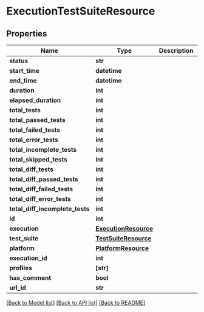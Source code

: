 # ExecutionTestSuiteResource

## Properties
Name | Type | Description | Notes
------------ | ------------- | ------------- | -------------
**status** | **str** |  | [optional] 
**start_time** | **datetime** |  | [optional] 
**end_time** | **datetime** |  | [optional] 
**duration** | **int** |  | [optional] 
**elapsed_duration** | **int** |  | [optional] 
**total_tests** | **int** |  | [optional] 
**total_passed_tests** | **int** |  | [optional] 
**total_failed_tests** | **int** |  | [optional] 
**total_error_tests** | **int** |  | [optional] 
**total_incomplete_tests** | **int** |  | [optional] 
**total_skipped_tests** | **int** |  | [optional] 
**total_diff_tests** | **int** |  | [optional] 
**total_diff_passed_tests** | **int** |  | [optional] 
**total_diff_failed_tests** | **int** |  | [optional] 
**total_diff_error_tests** | **int** |  | [optional] 
**total_diff_incomplete_tests** | **int** |  | [optional] 
**id** | **int** |  | [optional] 
**execution** | [**ExecutionResource**](ExecutionResource.md) |  | [optional] 
**test_suite** | [**TestSuiteResource**](TestSuiteResource.md) |  | [optional] 
**platform** | [**PlatformResource**](PlatformResource.md) |  | [optional] 
**execution_id** | **int** |  | [optional] 
**profiles** | **[str]** |  | [optional] 
**has_comment** | **bool** |  | [optional] 
**url_id** | **str** |  | [optional] 

[[Back to Model list]](../README.md#documentation-for-models) [[Back to API list]](../README.md#documentation-for-api-endpoints) [[Back to README]](../README.md)



